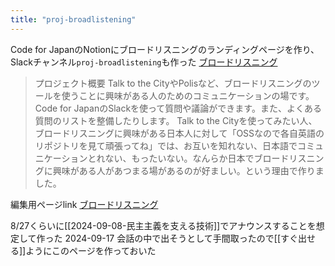 ```yaml
---
title: "proj-broadlistening"
---
```


Code for JapanのNotionにブロードリスニングのランディングページを作り、Slackチャンネル`proj-broadlistening`も作った
[ブロードリスニング](https://code4japan-community.notion.site/b018bcee86cb4e03829cade5cb62cee6)
> プロジェクト概要
>  Talk to the CityやPolisなど、ブロードリスニングのツールを使うことに興味がある人のためのコミュニケーションの場です。Code for JapanのSlackを使って質問や議論ができます。また、よくある質問のリストを整備したりします。
>  Talk to the Cityを使ってみたい人、ブロードリスニングに興味がある日本人に対して「OSSなので各自英語のリポジトリを見て頑張ってね」では、お互いを知れない、日本語でコミュニケーションとれない、もったいない。なんらか日本でブロードリスニングに興味がある人があつまる場があるのが好ましい。という理由で作りました。

編集用ページlink [ブロードリスニング](https://www.notion.so/code4japan-community/b018bcee86cb4e03829cade5cb62cee6)

8/27くらいに[[2024-09-08-民主主義を支える技術]]でアナウンスすることを想定して作った
2024-09-17 会話の中で出そうとして手間取ったので[[すぐ出せる]]ようにこのページを作っておいた
